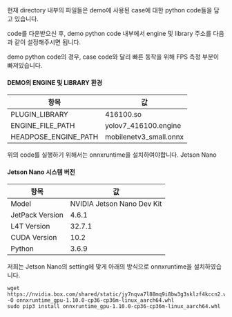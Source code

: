 현재 directory 내부의 파일들은 demo에 사용된 case에 대한 python code들을 담고 있습니다.

code를 다운받으신 후, demo python code 내부에서 engine 및 library 주소를 다음과 같이 설정해주시면 됩니다.

demo python code의 경우, case code와 달리 빠른 동작을 위해 FPS 측정 부분이 빠져있습니다.

#### DEMO의 ENGINE 및 LIBRARY 환경

| 항목                  | 값                       |
|-----------------------|--------------------------|
| PLUGIN_LIBRARY        | 416100.so                |
| ENGINE_FILE_PATH      | yolov7_416100.engine     |
| HEADPOSE_ENGINE_PATH  | mobilenetv3_small.onnx   |

위의 code를 실행하기 위해서는 onnxruntime을 설치하여야합니다.
Jetson Nano 
#### Jetson Nano 시스템 버전

| 항목                | 값                          |
|---------------------|-----------------------------|
| Model               | NVIDIA Jetson Nano Dev Kit  |
| JetPack Version     | 4.6.1                        |
| L4T Version         | 32.7.1                       |
| CUDA Version        | 10.2                         |
| Python              | 3.6.9                        |

저희는 Jetson Nano의 setting에 맞게 아래의 방식으로 onnxruntime을 설치하였습니다.

```
wget https://nvidia.box.com/shared/static/jy7nqva7l88mq9i8bw3g3sklzf4kccn2.whl -O onnxruntime_gpu-1.10.0-cp36-cp36m-linux_aarch64.whl
sudo pip3 install onnxruntime_gpu-1.10.0-cp36-cp36m-linux_aarch64.whl

```

